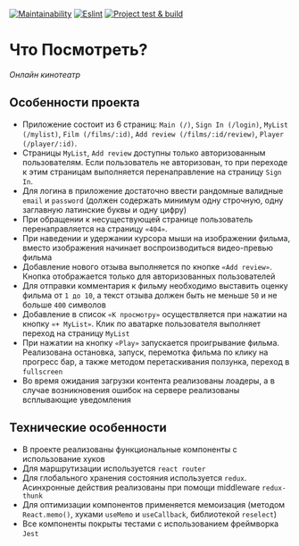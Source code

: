 [![Maintainability](https://api.codeclimate.com/v1/badges/a99a88d28ad37a79dbf6/maintainability)](https://codeclimate.com/github/stLucky/1566267-what-to-watch-8)
[![Eslint](https://github.com/stLucky/1566267-what-to-watch-8/actions/workflows/check.yml/badge.svg)](https://github.com/stLucky/1566267-what-to-watch-8/actions/workflows/check.yml)
[![Project test & build](https://github.com/stLucky/WhatToWatch/actions/workflows/main.yml/badge.svg)](https://github.com/stLucky/WhatToWatch/actions/workflows/main.yml)
# Что Посмотреть? 
*Онлайн кинотеатр*
## Особенности проекта
* Приложение состоит из 6 страниц: `Main (/)`, `Sign In (/login)`, `MyList (/mylist)`, `Film (/films/:id)`, `Add review (/films/:id/review)`, `Player (/player/:id)`.
* Страницы `MyList`, `Add review` доступны только авторизованным пользователям. Если пользователь не авторизован, то при переходе к этим страницам выполняется перенаправление на страницу `Sign In`.
* Для логина в приложение достаточно ввести рандомные валидные `email`  и `password` (должен содержать минимум одну строчную, одну заглавную латинские буквы и одну цифру)
* При обращении к несуществующей странице пользователь перенаправляется на страницу `«404»`.
* При наведении и удержании курсора мыши на изображении фильма, вместо изображения начинает воспроизводиться видео-превью фильма
* Добавление нового отзыва выполняется по кнопке `«Add review»`. Кнопка отображается только для авторизованных пользователей
* Для отправки комментария к фильму необходимо выставить оценку фильма от `1 до 10`, а текст отзыва должен быть не меньше `50` и не больше `400` символов
* Добавление в список `«К просмотру»` осуществляется при нажатии на кнопку `«+ MyList»`. Клик по аватарке пользователя выполняет переход на страницу `MyList`
* При нажатии на кнопку `«Play»` запускается проигрывание фильма. Реализована остановка, запуск, перемотка фильма по клику на прогресс бар, а также методом перетаскивания ползунка, переход в `fullscreen`
* Во время ожидания загрузки контента реализованы лоадеры, а в случае возникновения ошибок на сервере реализованы всплывающие уведомления
## Технические особенности
* В проекте реализованы функциональные компоненты с использование хуков
* Для маршрутизации используется `react router`
* Для глобального хранения состояния используется `redux`. Асинхронные действия реализованы при помощи middleware `redux-thunk`
* Для оптимизации компонентов применяется мемоизация (методом `React.memo()`, хуками `useMemo` и `useCallback`, библиотекой `reselect`)
* Все компоненты покрыты тестами с использованием фреймворка `Jest`
